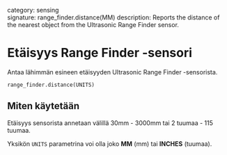 category: sensing  
signature: range_finder.distance(MM)
description: Reports the distance of the nearest object from the Ultrasonic Range Finder sensor.

# Etäisyys Range Finder -sensori

Antaa lähimmän esineen etäisyyden Ultrasonic Range Finder -sensorista.

```don
range_finder.distance(UNITS)
```

## Miten käytetään

Etäisyys sensorista annetaan välillä 30mm - 3000mm tai 2 tuumaa -  115 tuumaa.

Yksikön `UNITS` parametrina voi olla joko **MM** (mm) tai **INCHES** (tuumaa).

<advanced>
</advanced>
